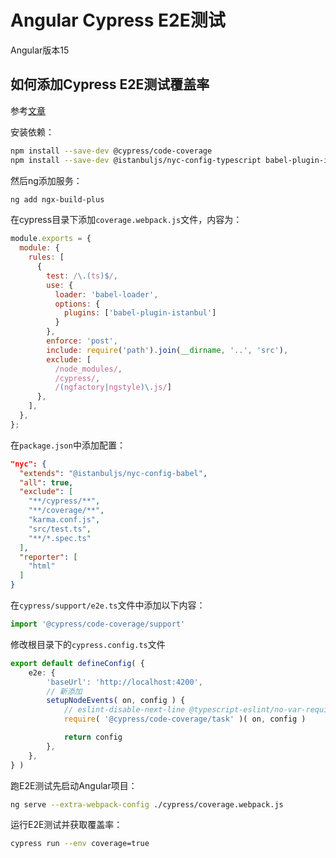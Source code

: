 # Angular Cypress E2E测试

Angular版本15

## 如何添加Cypress E2E测试覆盖率

参考[文章](https://digitaldrummerj.me/cypress-code-coverage/)

安装依赖：

```bash
npm install --save-dev @cypress/code-coverage
npm install --save-dev @istanbuljs/nyc-config-typescript babel-plugin-istanbul istanbul-lib-coverage nyc source-map-support @istanbuljs/nyc-config-babel
```

然后ng添加服务：

```bash
ng add ngx-build-plus
```

在cypress目录下添加```coverage.webpack.js```文件，内容为：

```js
module.exports = {
  module: {
    rules: [
      {
        test: /\.(ts)$/,
        use: {
          loader: 'babel-loader',
          options: {
            plugins: ['babel-plugin-istanbul']
          }
        },
        enforce: 'post',
        include: require('path').join(__dirname, '..', 'src'),
        exclude: [
          /node_modules/,
          /cypress/,
          /(ngfactory|ngstyle)\.js/]
      },
    ],
  },
};
```

在```package.json```中添加配置：

```json
"nyc": {
  "extends": "@istanbuljs/nyc-config-babel",
  "all": true,
  "exclude": [
    "**/cypress/**",
    "**/coverage/**",
    "karma.conf.js",
    "src/test.ts",
    "**/*.spec.ts"
  ],
  "reporter": [
    "html"
  ]
}
```

在```cypress/support/e2e.ts```文件中添加以下内容：

```typescript
import '@cypress/code-coverage/support'
```

修改根目录下的```cypress.config.ts```文件

```typescript
export default defineConfig( {
    e2e: {
        'baseUrl': 'http://localhost:4200',
        // 新添加
        setupNodeEvents( on, config ) {
            // eslint-disable-next-line @typescript-eslint/no-var-requires
            require( '@cypress/code-coverage/task' )( on, config )

            return config
        },
    },
} )
```

跑E2E测试先启动Angular项目：

```bash
ng serve --extra-webpack-config ./cypress/coverage.webpack.js
```

运行E2E测试并获取覆盖率：

```bash
cypress run --env coverage=true
```
